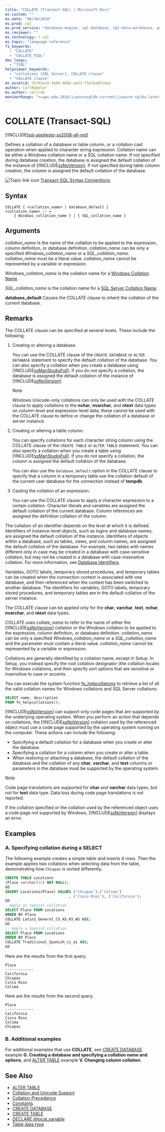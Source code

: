 ```yaml
---
title: "COLLATE (Transact-SQL) | Microsoft Docs"
ms.custom: ""
ms.date: "08/30/2019"
ms.prod: sql
ms.prod_service: "database-engine, sql-database, sql-data-warehouse, pdw"
ms.reviewer: ""
ms.technology: t-sql
ms.topic: "language-reference"
f1_keywords: 
  - "COLLATE"
  - "COLLATE_TSQL"
dev_langs: 
  - "TSQL"
helpviewer_keywords: 
  - "collations [SQL Server], COLLATE clause"
  - "COLLATE clause"
ms.assetid: 76763ac8-3e0d-4bbb-aa53-f5e7da021daa
author: CarlRabeler
ms.author: carlrab
monikerRange: ">=aps-pdw-2016||=azuresqldb-current||=azure-sqldw-latest||>=sql-server-2016||=sqlallproducts-allversions||>=sql-server-linux-2017||=azuresqldb-mi-current"
---
```

# COLLATE (Transact-SQL)

[!INCLUDE[tsql-appliesto-ss2008-all-md](../../includes/tsql-appliesto-ss2008-all-md.md)]

Defines a collation of a database or table column, or a collation cast operation when applied to character string expression. Collation name can be either a Windows collation name or a SQL collation name. If not specified during database creation, the database is assigned the default collation of the instance of [!INCLUDE[ssNoVersion](../../includes/ssnoversion-md.md)]. If not specified during table column creation, the column is assigned the default collation of the database.

![Topic link icon](../../database-engine/configure-windows/media/topic-link.gif "Topic link icon") [Transact-SQL Syntax Conventions](../../t-sql/language-elements/transact-sql-syntax-conventions-transact-sql.md)

## Syntax

```
COLLATE { <collation_name> | database_default }
<collation_name> :: =
    { Windows_collation_name } | { SQL_collation_name }
```

## Arguments

*collation_name*
Is the name of the collation to be applied to the expression, column definition, or database definition. *collation_name* can be only a specified *Windows_collation_name* or a *SQL_collation_name*. *collation_name* must be a literal value. *collation_name* cannot be represented by a variable or expression.

*Windows_collation_name* is the collation name for a [Windows Collation Name](../../t-sql/statements/windows-collation-name-transact-sql.md).

*SQL_collation_name* is the collation name for a [SQL Server Collation Name](../../t-sql/statements/sql-server-collation-name-transact-sql.md).

**database_default**
Causes the COLLATE clause to inherit the collation of the current database.

## Remarks

The COLLATE clause can be specified at several levels. These include the following:

1. Creating or altering a database.

    You can use the COLLATE clause of the `CREATE DATABASE` or `ALTER DATABASE` statement to specify the default collation of the database. You can also specify a collation when you create a database using [!INCLUDE[ssManStudioFull](../../includes/ssmanstudiofull-md.md)]. If you do not specify a collation, the database is assigned the default collation of the instance of [!INCLUDE[ssNoVersion](../../includes/ssnoversion-md.md)].

    > [!NOTE]
    > Windows Unicode-only collations can only be used with the COLLATE clause to apply collations to the **nchar**, **nvarchar**, and **ntext** data types on column-level and expression-level data; these cannot be used with the COLLATE clause to define or change the collation of a database or server instance.

2. Creating or altering a table column.

    You can specify collations for each character string column using the COLLATE clause of the `CREATE TABLE` or `ALTER TABLE` statement. You can also specify a collation when you create a table using [!INCLUDE[ssManStudioFull](../../includes/ssmanstudiofull-md.md)]. If you do not specify a collation, the column is assigned the default collation of the database.

    You can also use the `database_default` option in the COLLATE clause to specify that a column in a temporary table use the collation default of the current user database for the connection instead of **tempdb**.

3. Casting the collation of an expression.

    You can use the COLLATE clause to apply a character expression to a certain collation. Character literals and variables are assigned the default collation of the current database. Column references are assigned the definition collation of the column.

The collation of an identifier depends on the level at which it is defined. Identifiers of instance-level objects, such as logins and database names, are assigned the default collation of the instance. Identifiers of objects within a database, such as tables, views, and column names, are assigned the default collation of the database. For example, two tables with names different only in case may be created in a database with case-sensitive collation, but may not be created in a database with case-insensitive collation. For more information, see [Database Identifiers](../../relational-databases/databases/database-identifiers.md).

Variables, GOTO labels, temporary stored procedures, and temporary tables can be created when the connection context is associated with one database, and then referenced when the context has been switched to another database. The identifiers for variables, GOTO labels, temporary stored procedures, and temporary tables are in the default collation of the server instance.

The COLLATE clause can be applied only for the **char**, **varchar**, **text**, **nchar**, **nvarchar**, and **ntext** data types.

COLLATE uses *collate_name* to refer to the name of either the [!INCLUDE[ssNoVersion](../../includes/ssnoversion-md.md)] collation or the Windows collation to be applied to the expression, column definition, or database definition. *collation_name* can be only a specified *Windows_collation_name* or a *SQL_collation_name* and the parameter must contain a literal value. *collation_name* cannot be represented by a variable or expression.

Collations are generally identified by a collation name, except in Setup. In Setup, you instead specify the root collation designator (the collation locale) for Windows collations, and then specify sort options that are sensitive or insensitive to case or accents.

You can execute the system function [fn_helpcollations](../../relational-databases/system-functions/sys-fn-helpcollations-transact-sql.md) to retrieve a list of all the valid collation names for Windows collations and SQL Server collations:

```sql
SELECT name, description
FROM fn_helpcollations();
```

[!INCLUDE[ssNoVersion](../../includes/ssnoversion-md.md)] can support only code pages that are supported by the underlying operating system. When you perform an action that depends on collations, the [!INCLUDE[ssNoVersion](../../includes/ssnoversion-md.md)] collation used by the referenced object must use a code page supported by the operating system running on the computer. These actions can include the following:

- Specifying a default collation for a database when you create or alter the database.
- Specifying a collation for a column when you create or alter a table.
- When restoring or attaching a database, the default collation of the database and the collation of any **char**, **varchar**, and **text** columns or parameters in the database must be supported by the operating system.

> [!NOTE]
> Code page translations are supported for **char** and **varchar** data types, but not for **text** data type. Data loss during code page translations is not reported.
>
> If the collation specified or the collation used by the referenced object uses a code page not supported by Windows, [!INCLUDE[ssNoVersion](../../includes/ssnoversion-md.md)] displays an error.

## Examples

### A. Specifying collation during a SELECT

The following example creates a simple table and inserts 4 rows. Then the example applies two collations when selecting data from the table, demonstrating how `Chiapas` is sorted differently.

```sql
CREATE TABLE Locations
(Place varchar(15) NOT NULL);
GO
INSERT Locations(Place) VALUES ('Chiapas'),('Colima')
                             , ('Cinco Rios'), ('California');
GO
--Apply an typical collation
SELECT Place FROM Locations
ORDER BY Place
COLLATE Latin1_General_CS_AS_KS_WS ASC;
GO
-- Apply a Spanish collation
SELECT Place FROM Locations
ORDER BY Place
COLLATE Traditional_Spanish_ci_ai ASC;
GO
```

Here are the results from the first query.

```
Place
-------------
California
Chiapas
Cinco Rios
Colima
```

Here are the results from the second query.

```
Place
-------------
California
Cinco Rios
Colima
Chiapas
```

### B. Additional examples

For additional examples that use **COLLATE**, see [CREATE DATABASE](../../t-sql/statements/create-database-transact-sql.md?view=sql-server-2017#examples) example **G. Creating a database and specifying a collation name and options**, and [ALTER TABLE](../../t-sql/statements/alter-table-transact-sql.md#alter_column) example **V. Changing column collation**.

## See Also

- [ALTER TABLE](../../t-sql/statements/alter-table-transact-sql.md)
- [Collation and Unicode Support](../../relational-databases/collations/collation-and-unicode-support.md)
- [Collation Precedence](../../t-sql/statements/collation-precedence-transact-sql.md)
- [Constants](../../t-sql/data-types/constants-transact-sql.md)
- [CREATE DATABASE](../../t-sql/statements/create-database-transact-sql.md?view=sql-server-2017)
- [CREATE TABLE](../../t-sql/statements/create-table-transact-sql.md)
- [DECLARE @local_variable](../../t-sql/language-elements/declare-local-variable-transact-sql.md)
- [Table data type](../../t-sql/data-types/table-transact-sql.md)

